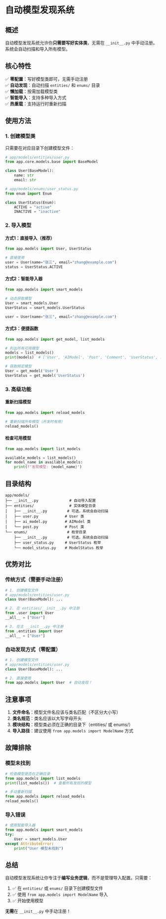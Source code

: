 # 自动模型发现系统

## 概述

自动模型发现系统允许你**只需要写好实体类**，无需在 `__init__.py` 中手动注册。系统会自动扫描和导入所有模型。

## 核心特性

✅ **零配置**：写好模型类即可，无需手动注册  
✅ **自动发现**：自动扫描 `entities/` 和 `enums/` 目录  
✅ **懒加载**：按需加载模型类  
✅ **智能导入**：支持多种导入方式  
✅ **热重载**：支持运行时重新扫描  

## 使用方法

### 1. 创建模型类

只需要在对应目录下创建模型文件：

```python
# app/models/entities/user.py
from app.core.models.base import BaseModel

class User(BaseModel):
    name: str
    email: str
```

```python
# app/models/enums/user_status.py
from enum import Enum

class UserStatus(Enum):
    ACTIVE = "active"
    INACTIVE = "inactive"
```

### 2. 导入模型

#### 方式1：直接导入（推荐）
```python
from app.models import User, UserStatus

# 直接使用
user = User(name="张三", email="zhang@example.com")
status = UserStatus.ACTIVE
```

#### 方式2：智能导入器
```python
from app.models import smart_models

# 动态获取模型
User = smart_models.User
UserStatus = smart_models.UserStatus

user = User(name="张三", email="zhang@example.com")
```

#### 方式3：便捷函数
```python
from app.models import get_model, list_models

# 列出所有可用模型
models = list_models()
print(models)  # ['User', 'AIModel', 'Post', 'Comment', 'UserStatus', ...]

# 获取特定模型
User = get_model('User')
UserStatus = get_model('UserStatus')
```

### 3. 高级功能

#### 重新扫描模型
```python
from app.models import reload_models

# 重新扫描所有模型（开发时有用）
reload_models()
```

#### 检查可用模型
```python
from app.models import list_models

available_models = list_models()
for model_name in available_models:
    print(f"发现模型: {model_name}")
```

## 目录结构

```
app/models/
├── __init__.py              # 自动导入配置
├── entities/                # 实体模型目录
│   ├── __init__.py         # 可选，系统会自动扫描
│   ├── user.py            # User 类
│   ├── ai_model.py        # AIModel 类
│   └── post.py            # Post 类
└── enums/                  # 枚举目录
    ├── __init__.py         # 可选，系统会自动扫描
    ├── user_status.py     # UserStatus 枚举
    └── model_status.py    # ModelStatus 枚举
```

## 优势对比

### 传统方式（需要手动注册）
```python
# 1. 创建模型文件
# app/models/entities/user.py
class User(BaseModel): ...

# 2. 在 entities/__init__.py 中注册
from .user import User
__all__ = ["User"]

# 3. 在主 __init__.py 中注册
from .entities import User
__all__ = ["User"]
```

### 自动发现方式（零配置）
```python
# 1. 创建模型文件
# app/models/entities/user.py
class User(BaseModel): ...

# 2. 直接使用
from app.models import User  # 自动发现！
```

## 注意事项

1. **文件命名**：模型文件名应该与类名匹配（不区分大小写）
2. **类名规范**：类名应该以大写字母开头
3. **模块结构**：模型类必须在正确的目录下（entities/ 或 enums/）
4. **导入路径**：建议使用 `from app.models import ModelName` 方式

## 故障排除

### 模型未找到
```python
# 检查模型是否在正确目录
from app.models import list_models
print(list_models())  # 查看所有发现的模型

# 手动重新扫描
from app.models import reload_models
reload_models()
```

### 导入错误
```python
# 使用智能导入器
from app.models import smart_models
try:
    User = smart_models.User
except AttributeError:
    print("User 模型未找到")
```

## 总结

自动模型发现系统让你专注于**编写业务逻辑**，而不是管理导入配置。只需要：

1. ✅ 在 `entities/` 或 `enums/` 目录下创建模型文件
2. ✅ 使用 `from app.models import ModelName` 导入
3. ✅ 开始使用模型

**无需**在 `__init__.py` 中手动注册！